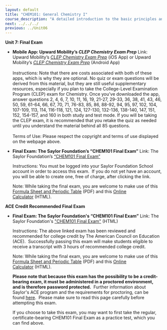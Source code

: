 ```yaml
---
layout: default
title: "CHEM101: General Chemistry I"
course_description: "A detailed introduction to the basic principles and methods of chemistry, which are the foundation to all subsequent chemistry courses. Surveys the metric system, scientific notation and significant figures, the atom and atomic theories, trends of the periodic table of the elements, bonding, molecular geometry, chemical formulas, stoichiometry, gas laws, thermochemistry, and thermodynamics."
next: ../../../
previous: ../Unit06
---
```

**Unit 7: Final Exam** <span id="7"></span> 
-   **Mobile App: Upward Mobility’s *CLEP Chemistry Exam Prep***
    Link: Upward Mobility’s [*CLEP Chemistry Exam
    Prep*](https://itunes.apple.com/us/app/clep-chemistry-exam-prep/id337629555?mt=8)
    (iOS App) or Upward Mobility’s [*CLEP Chemistry Exam
    Prep*](https://play.google.com/store/apps/details?id=com.dblpartners.CLEPChemistry&hl=en)
    (Android App)  
        
     Instructions: Note that there are costs associated with both of
    these apps, which is why they are optional. No quiz or exam
    questions will be derived from this material, but they are still
    useful supplementary resources, especially if you plan to take the
    College-Level Examination Program (CLEP) exam for Chemistry. Once
    you’ve downloaded the app, answer questions 2, 4, 6, 7, 10, 11, 16,
    19, 21-27, 29-33, 36, 38, 41, 43, 46, 50, 59, 61-64, 66, 67, 70, 71,
    76-83, 85, 86, 88-92, 94, 95, 97, 102, 104, 107-109, 113, 114,
    116-118, 121, 124, 127-130, 132-136, 138-140, 147, 151, 152,
    154-157, and 160 in both study and test mode. If you will be taking
    the CLEP exam, it is recommended that you retake the quiz as needed
    until you understand the material behind all 85 questions.  
        
     Terms of Use: Please respect the copyright and terms of use
    displayed on the webpage above.

-   **Final Exam: The Saylor Foundation’s “CHEM101 Final Exam”**
    Link: The Saylor Foundation’s [“CHEM101 Final
    Exam”](http://school.saylor.org/mod/quiz/view.php?id=184)  
      
     Instructions: You must be logged into your Saylor Foundation School
    account in order to access this exam.  If you do not yet have an
    account, you will be able to create one, free of charge, after
    clicking the link.   
      
     Note: While taking the final exam, you are welcome to make use of
    this [Formula Sheet and Periodic
    Table](http://www.saylor.org/site/wp-content/uploads/2014/07/CHEM101-Final-Exam-Formula-Sheet.pdf)
    (PDF) and this [Online
    Calculator](http://easycalculation.com/embedded_basic-scientific-calculator.php) (HTML).

**ACE Credit Recommended Final Exam** <span id="7.1"></span> 
-   **Final Exam: The Saylor Foundation's “CHEM101 Final Exam”**
    Link: The Saylor Foundation's ["CHEM101 Final
    Exam"](http://school.saylor.org/mod/quiz/view.php?id=1962) (HTML)  
      
     Instructions: The above linked exam has been reviewed and
    recommended for college credit by The American Council on Education
    (ACE).  Successfully passing this exam will make students eligible
    to receive a transcript with 3 hours of recommended college
    credit.  
      
     Note: While taking the final exam, you are welcome to make use of
    this [Formula Sheet and Periodic
    Table](http://www.saylor.org/site/wp-content/uploads/2014/07/CHEM101-Final-Exam-Formula-Sheet.pdf)
    (PDF) and this [Online
    Calculator](http://easycalculation.com/embedded_basic-scientific-calculator.php) (HTML).  
      
     **Please note that because this exam has the possibility to be a
    credit-bearing exam, it must be administered in a proctored
    environment, and is therefore password protected.**  Further
    information about Saylor's ACE program and the requirements for
    proctoring, can be
    found [here](http://www.saylor.org/student-credit-pathways/ace/).
     Please make sure to read this page carefully before attempting this
    exam.  
      
     If you choose to take this exam, you may want to first take the
    regular, certificate-bearing CHEM101 Final Exam as a practice test,
    which you can find above.


